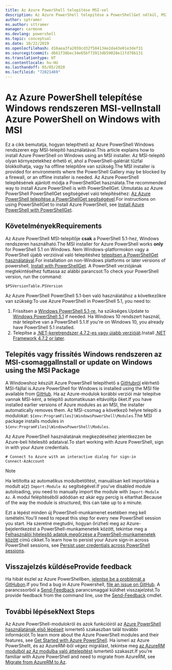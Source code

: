 ```yaml
---
title: Az Azure PowerShell telepítése MSI-vel
description: Az Azure PowerShell telepítése a PowerShellGet nélkül, MSI használatával
author: sptramer
ms.author: sttramer
manager: carmonm
ms.devlang: powershell
ms.topic: conceptual
ms.date: 10/22/2019
ms.openlocfilehash: d16aea3fa2059cd32f584134e2da43e01e3def31
ms.sourcegitcommit: d661f38bec34e65bf73913db59028e11fd78b131
ms.translationtype: HT
ms.contentlocale: hu-HU
ms.lasthandoff: 05/05/2020
ms.locfileid: "72821469"
---
```

# <a name="install-azure-powershell-on-windows-with-msi"></a><span data-ttu-id="cef96-103">Az Azure PowerShell telepítése Windows rendszeren MSI-vel</span><span class="sxs-lookup"><span data-stu-id="cef96-103">Install Azure PowerShell on Windows with MSI</span></span>

<span data-ttu-id="cef96-104">Ez a cikk bemutatja, hogyan telepíthető az Azure PowerShell Windows rendszeren egy MSI-telepítő használatával.</span><span class="sxs-lookup"><span data-stu-id="cef96-104">This article explains how to install Azure PowerShell on Windows using an MSI installer.</span></span> <span data-ttu-id="cef96-105">Az MSI-telepítő olyan környezetekhez érhető el, ahol a PowerShell-galériát tűzfal blokkolhatja, vagy ha offline telepítőre van szükség.</span><span class="sxs-lookup"><span data-stu-id="cef96-105">The MSI installer is provided for environments where the PowerShell Gallery may be blocked by a firewall, or an offline installer is needed.</span></span> <span data-ttu-id="cef96-106">Az Azure PowerShell telepítésének ajánlott módja a PowerShellGet használata.</span><span class="sxs-lookup"><span data-stu-id="cef96-106">The recommended way to install Azure PowerShell is with PowerShellGet.</span></span> <span data-ttu-id="cef96-107">Útmutatás az Azure PowerShell PowerShellGet segítségével való telepítéséhez: [Az Azure PowerShell telepítése a PowerShellGet segítségével](install-az-ps.md).</span><span class="sxs-lookup"><span data-stu-id="cef96-107">For instructions on using PowerShellGet to install Azure PowerShell, see [Install Azure PowerShell with PowerShellGet](install-az-ps.md).</span></span>

## <a name="requirements"></a><span data-ttu-id="cef96-108">Követelmények</span><span class="sxs-lookup"><span data-stu-id="cef96-108">Requirements</span></span>

<span data-ttu-id="cef96-109">Az Azure PowerShell MSI-telepítője __csak__ a PowerShell 5.1-hez, Windows rendszeren használható.</span><span class="sxs-lookup"><span data-stu-id="cef96-109">The MSI installer for Azure PowerShell works __only__ for PowerShell 5.1 on Windows.</span></span> <span data-ttu-id="cef96-110">Nem Windows-platformokon vagy a PowerShell újabb verzióival való telepítéshez [telepítsen a PowerShellGet használatával](install-az-ps.md).</span><span class="sxs-lookup"><span data-stu-id="cef96-110">For installation on non-Windows platforms or later versions of powershell, [Install with PowerShellGet](install-az-ps.md).</span></span>
<span data-ttu-id="cef96-111">A PowerShell verziójának megtekintéséhez futtassa az alábbi parancsot:</span><span class="sxs-lookup"><span data-stu-id="cef96-111">To check your PowerShell version, run the command:</span></span>

```powershell-interactive
$PSVersionTable.PSVersion
```

<span data-ttu-id="cef96-112">Az Azure PowerShell PowerShell 5.1-ben való használatához a következőkre van szükség:</span><span class="sxs-lookup"><span data-stu-id="cef96-112">To use Azure PowerShell in PowerShell 5.1, you need to:</span></span>

1. <span data-ttu-id="cef96-113">Frissítsen a [Windows PowerShell 5.1-re](/powershell/scripting/install/installing-windows-powershell#upgrading-existing-windows-powershell), ha szükséges.</span><span class="sxs-lookup"><span data-stu-id="cef96-113">Update to [Windows PowerShell 5.1](/powershell/scripting/install/installing-windows-powershell#upgrading-existing-windows-powershell) if needed.</span></span> <span data-ttu-id="cef96-114">Ha Windows 10 rendszert használ, már telepítve van a PowerShell 5.1.</span><span class="sxs-lookup"><span data-stu-id="cef96-114">If you're on Windows 10, you already have PowerShell 5.1 installed.</span></span>
2. <span data-ttu-id="cef96-115">Telepítse a [.NET-keretrendszer 4.7.2-es vagy újabb verzióját](/dotnet/framework/install).</span><span class="sxs-lookup"><span data-stu-id="cef96-115">Install [.NET Framework 4.7.2 or later](/dotnet/framework/install).</span></span>

## <a name="install-or-update-on-windows-using-the-msi-package"></a><span data-ttu-id="cef96-116">Telepítés vagy frissítés Windows rendszeren az MSI-csomaggal</span><span class="sxs-lookup"><span data-stu-id="cef96-116">Install or update on Windows using the MSI Package</span></span>

<span data-ttu-id="cef96-117">A Windowshoz készült Azure PowerShell telepíthető a [GitHubról](https://github.com/Azure/azure-powershell/releases/tag/v2.8.0-October2019) elérhető MSI-fájllal is.</span><span class="sxs-lookup"><span data-stu-id="cef96-117">Azure PowerShell for Windows is installed using the MSI file available from [GitHub](https://github.com/Azure/azure-powershell/releases/tag/v2.8.0-October2019).</span></span> <span data-ttu-id="cef96-118">Ha az Azure-modulok korábbi verziói már telepítve vannak MSI-ként, a telepítő automatikusan eltávolítja őket.</span><span class="sxs-lookup"><span data-stu-id="cef96-118">If you have installed earlier versions of Azure modules as an MSI, the installer automatically removes them.</span></span> <span data-ttu-id="cef96-119">Az MSI-csomag a következő helyre telepíti a modulokat: `${env:ProgramFiles}\WindowsPowerShell\Modules`.</span><span class="sxs-lookup"><span data-stu-id="cef96-119">The MSI package installs modules in `${env:ProgramFiles}\WindowsPowerShell\Modules`.</span></span>

<span data-ttu-id="cef96-120">Az Azure PowerShell használatának megkezdéséhez jelentkezzen be Azure-beli hitelesítő adataival.</span><span class="sxs-lookup"><span data-stu-id="cef96-120">To start working with Azure PowerShell, sign in with your Azure credentials.</span></span>

```powershell-interactive
# Connect to Azure with an interactive dialog for sign-in
Connect-AzAccount
```

> [!NOTE]
>
> <span data-ttu-id="cef96-121">Ha letiltotta az automatikus modulbetöltést, manuálisan kell importálnia a modult a(z) `Import-Module Az` segítségével.</span><span class="sxs-lookup"><span data-stu-id="cef96-121">If you've disabled module autoloading, you need to manually import the module with `Import-Module Az`.</span></span> <span data-ttu-id="cef96-122">A modul felépítéséből adódóan ez akár egy percig is eltarthat.</span><span class="sxs-lookup"><span data-stu-id="cef96-122">Because of the way the module is structured, this can take up to a minute.</span></span>

<span data-ttu-id="cef96-123">Ezt a lépést minden új PowerShell-munkamenet esetében meg kell ismételni.</span><span class="sxs-lookup"><span data-stu-id="cef96-123">You'll need to repeat this step for every new PowerShell session you start.</span></span> <span data-ttu-id="cef96-124">Ha szeretné megtudni, hogyan őrizheti meg az Azure-bejelentkezést a PowerShell-munkamenetek között, tekintse meg a [Felhasználói hitelesítő adatok megőrzése a PowerShell-munkamenetek között](context-persistence.md) című cikket.</span><span class="sxs-lookup"><span data-stu-id="cef96-124">To learn how to persist your Azure sign-in across PowerShell sessions, see [Persist user credentials across PowerShell sessions](context-persistence.md).</span></span>

## <a name="provide-feedback"></a><span data-ttu-id="cef96-125">Visszajelzés küldése</span><span class="sxs-lookup"><span data-stu-id="cef96-125">Provide feedback</span></span>

<span data-ttu-id="cef96-126">Ha hibát észlel az Azure PowerShellben, [jelentse be a problémát a GitHubon](https://github.com/Azure/azure-powershell/issues).</span><span class="sxs-lookup"><span data-stu-id="cef96-126">If you find a bug in Azure Powershell, [file an issue on GitHub](https://github.com/Azure/azure-powershell/issues).</span></span>
<span data-ttu-id="cef96-127">A parancssorból a [Send-Feedback](/powershell/module/az.accounts/send-feedback) parancsmaggal küldhet visszajelzést.</span><span class="sxs-lookup"><span data-stu-id="cef96-127">To provide feedback from the command line, use the [Send-Feedback](/powershell/module/az.accounts/send-feedback) cmdlet.</span></span>

## <a name="next-steps"></a><span data-ttu-id="cef96-128">További lépések</span><span class="sxs-lookup"><span data-stu-id="cef96-128">Next Steps</span></span>

<span data-ttu-id="cef96-129">Az Azure PowerShell-modulokról és azok funkcióiról az [Azure PowerShell használatának első lépéseit](get-started-azureps.md) ismertető szakaszban talál további információt.</span><span class="sxs-lookup"><span data-stu-id="cef96-129">To learn more about the Azure PowerShell modules and their features, see [Get Started with Azure PowerShell](get-started-azureps.md).</span></span>
<span data-ttu-id="cef96-130">Ha ismeri az Azure PowerShellt, és az AzureRM-ből végez migrálást, tekintse meg [az AzureRM modulból az Az modulba való áttelepítést](migrate-from-azurerm-to-az.md) ismertető szakaszt.</span><span class="sxs-lookup"><span data-stu-id="cef96-130">If you're familiar with Azure PowerShell and need to migrate from AzureRM, see [Migrate from AzureRM to Az](migrate-from-azurerm-to-az.md).</span></span>
